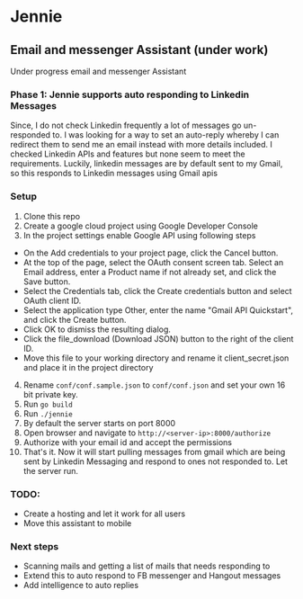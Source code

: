 # Jennie
## Email and messenger Assistant (under work)

Under progress email and messenger Assistant

### Phase 1: Jennie supports auto responding to Linkedin Messages

Since, I do not check Linkedin frequently a lot of messages go un-responded to. I was looking for a way to set an auto-reply whereby I can redirect them to send me an email instead with more details included. I checked Linkedin APIs and features but none seem to meet the requirements. Luckily, linkedin messages are by default sent to my Gmail, so this responds to Linkedin messages using Gmail apis

### Setup
1. Clone this repo
2. Create a google cloud project using Google Developer Console
3. In the project settings enable Google API using following steps

  * On the Add credentials to your project page, click the Cancel button.
  * At the top of the page, select the OAuth consent screen tab. Select an Email address, enter a Product name if not already set, and click the Save button.
  * Select the Credentials tab, click the Create credentials button and select OAuth client ID.
  * Select the application type Other, enter the name "Gmail API Quickstart", and click the Create button.
  * Click OK to dismiss the resulting dialog.
  * Click the file_download (Download JSON) button to the right of the client ID.
  * Move this file to your working directory and rename it client_secret.json and place it in the project directory
4. Rename `conf/conf.sample.json` to `conf/conf.json` and set your own 16 bit private key.
5. Run `go build`
6. Run `./jennie`
7. By default the server starts on port 8000
8. Open browser and navigate to `http://<server-ip>:8000/authorize`
9. Authorize with your email id and accept the permissions
10. That's it. Now it will start pulling messages from gmail which are being sent by Linkedin Messaging and respond to ones not responded to. Let the server run.

### TODO:
* Create a hosting and let it work for all users
* Move this assistant to mobile

### Next steps
* Scanning mails and getting a list of mails that needs responding to
* Extend this to auto respond to FB messenger and Hangout messages
* Add intelligence to auto replies
